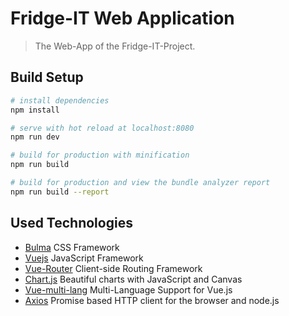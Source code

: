 # Fridge-IT Web Application

> The Web-App of the Fridge-IT-Project.

## Build Setup

``` bash
# install dependencies
npm install

# serve with hot reload at localhost:8080
npm run dev

# build for production with minification
npm run build

# build for production and view the bundle analyzer report
npm run build --report
```

## Used Technologies
 - [Bulma](http://bulma.io/) CSS Framework
 - [Vuejs](https://vuejs.org/) JavaScript Framework
 - [Vue-Router](https://router.vuejs.org/en/) Client-side Routing Framework
 - [Chart.js](http://www.chartjs.org/) Beautiful charts with JavaScript and Canvas
 - [Vue-multi-lang](https://github.com/leonardovilarinho/vue-multilanguage) Multi-Language Support for Vue.js
 - [Axios](https://github.com/axios/axios) Promise based HTTP client for the browser and node.js